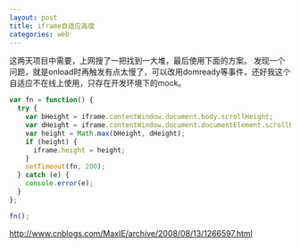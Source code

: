 ```yaml
---
layout: post
title: iframe自适应高度
categories: web
---
```


这两天项目中需要，上网搜了一把找到一大堆，最后使用下面的方案。
发现一个问题，就是onload时再触发有点太慢了，可以改用domready等事件，还好我这个自适应不在线上使用，只存在开发环境下的mock。


```js
var fn = function() {
  try {
    var bHeight = iframe.contentWindow.document.body.scrollHeight;
    var dHeight = iframe.contentWindow.document.documentElement.scrollHeight;
    var height = Math.max(bHeight, dHeight);
    if (height) {
      iframe.height = height;
    }
    setTimeout(fn, 200);
  } catch (e) {
    console.error(e);
  }
};

fn();
```

http://www.cnblogs.com/MaxIE/archive/2008/08/13/1266597.html
